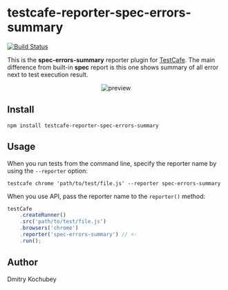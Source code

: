 # testcafe-reporter-spec-errors-summary
[![Build Status](https://travis-ci.org/dskochubey/testcafe-reporter-spec-errors-summary.svg)](https://travis-ci.org/dskochubey/testcafe-reporter-spec-errors-summary)

This is the **spec-errors-summary** reporter plugin for [TestCafe](http://devexpress.github.io/testcafe). The main difference from built-in **spec** report is this one shows summary of all error next to test execution result.

<p align="center">
    <img src="https://raw.github.com/dskochubey/testcafe-reporter-spec-errors-summary/master/media/preview.png" alt="preview" />
</p>

## Install 

```
npm install testcafe-reporter-spec-errors-summary
```

## Usage

When you run tests from the command line, specify the reporter name by using the `--reporter` option:

```
testcafe chrome 'path/to/test/file.js' --reporter spec-errors-summary
```


When you use API, pass the reporter name to the `reporter()` method:

```js
testCafe
    .createRunner()
    .src('path/to/test/file.js')
    .browsers('chrome')
    .reporter('spec-errors-summary') // <-
    .run();
```

## Author
Dmitry Kochubey 
